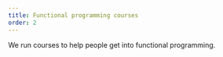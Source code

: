 ```yaml
---
title: Functional programming courses
order: 2
---
```


We run courses to help people get into functional programming.

